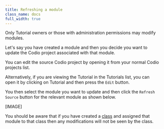 ```yaml
---
title: Refreshing a module
class_name: docs
full_width: true
---
```


Only Tutorial owners or those with administration permissions may modify modules.

Let's say you have created a module and then you decide you want to update the Codio project associated with that module. 

You can edit the source Codio project by opening it from your normal Codio projects list. 

Alternatively, if you are viewing the Tutorial in the Tutorials list, you can open it by clicking on Tutorial and then press the `Edit` button.

You then select the module you want to update and then click the `Refresh Source` button for the relevant module as shown below. 

[IMAGE]

You should be aware that if you have created a [class](/docs/dashboard/classroom) and assigned that module to that class then any modifications will not be seen by the class.


